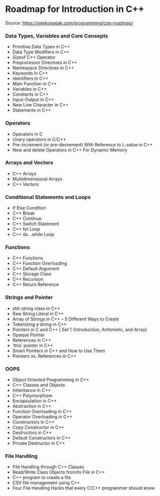 # Roadmap for Introduction in C++

Source: https://geekonpeak.com/programming/cpp-roadmap/

### Data Types, Variables and Core Consepts

- Primitive Data Types in C++
- Data Type Modifiers in C++
- Sizeof C++ Operator
- Preprocessor Directives in C++
- Namespace Directives in C++
- Keywords in C++
- Identifiers in C++
- Main Function in C++
- Variables in C++
- Constants in C++
- Input-Output in C++
- New Line Character in C++
- Statements in C++

### Operators

- Operators in C
- Unary operators in C/C++
- Pre-increment (or pre-decrement) With Reference to L-value in C++
- New and delete Operators in C++ For Dynamic Memory

### Arrays and Vectors

- C++ Arrays
- Multidimensional Arrays
- C++ Vectors

### Conditional Statements and Loops

- If Else Condition
- C++ Break
- C++ Continue
- C++ Switch Statement
- C++ for Loop
- C++ do…while Loop

### Functions

- C++ Functions
- C++ Function Overloading
- C++ Default Argument
- C++ Storage Class
- C++ Recursion
- C++ Return Reference

### Strings and Pointer

- std::string class in C++
- Raw String Literal in C++
- Array of Strings in C++ – 5 Different Ways to Create
- Tokenizing a string in C++
- Pointers in C and C++ | Set 1 (Introduction, Arithmetic, and Array)
- Opaque Pointer
- References in C++
- ‘this’ pointer in C++
- Smart Pointers in C++ and How to Use Them
- Pointers vs. References in C++

### OOPS

- Object Oriented Programming in C++
- C++ Classes and Objects
- Inheritance in C++
- C++ Polymorphism
- Encapsulation in C++
- Abstraction in C++
- Function Overloading in C++
- Operator Overloading in C++
- Constructors in C++
- Copy Constructor in C++
- Destructors in C++
- Default Constructors in C++
- Private Destructor in C++

### File Handling

- File Handling through C++ Classes
- Read/Write Class Objects from/to File in C++
- C++ program to create a file
- CSV file management using C++
- Four File Handling Hacks that every C/C++ programmer should know
